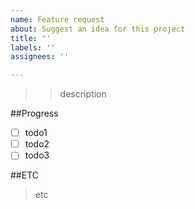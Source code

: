 ```yaml
---
name: Feature request
about: Suggest an idea for this project
title: ''
labels: ''
assignees: ''

---
```


>> description

##Progress
- [ ] todo1
- [ ] todo2
- [ ] todo3

##ETC
>etc
